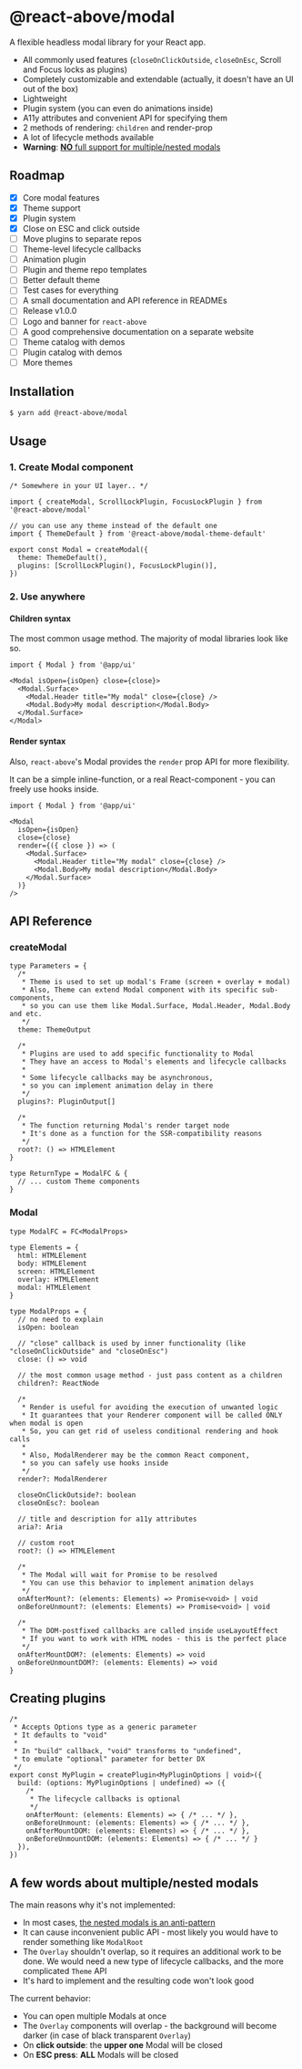 # @react-above/modal

A flexible headless modal library for your React app.

- All commonly used features (`closeOnClickOutside`, `closeOnEsc`, Scroll and Focus locks as plugins)
- Completely customizable and extendable (actually, it doesn't have an UI out of the box)
- Lightweight
- Plugin system (you can even do animations inside)
- A11y attributes and convenient API for specifying them
- 2 methods of rendering: `children` and render-prop
- A lot of lifecycle methods available
- **Warning**: [**NO** full support for multiple/nested modals](#a-few-words-about-multiplenested-modals)

## Roadmap

- [x] Core modal features
- [x] Theme support
- [x] Plugin system
- [x] Close on ESC and click outside
- [ ] Move plugins to separate repos
- [ ] Theme-level lifecycle callbacks
- [ ] Animation plugin
- [ ] Plugin and theme repo templates
- [ ] Better default theme
- [ ] Test cases for everything
- [ ] A small documentation and API reference in READMEs
- [ ] Release v1.0.0
- [ ] Logo and banner for `react-above`
- [ ] A good comprehensive documentation on a separate website
- [ ] Theme catalog with demos
- [ ] Plugin catalog with demos
- [ ] More themes

## Installation

```sh
$ yarn add @react-above/modal
```

## Usage

### 1. Create Modal component

```tsx
/* Somewhere in your UI layer.. */

import { createModal, ScrollLockPlugin, FocusLockPlugin } from '@react-above/modal'

// you can use any theme instead of the default one
import { ThemeDefault } from '@react-above/modal-theme-default'

export const Modal = createModal({
  theme: ThemeDefault(),
  plugins: [ScrollLockPlugin(), FocusLockPlugin()],
})
```

### 2. Use anywhere

#### Children syntax

The most common usage method. The majority of modal libraries look like so.

```tsx
import { Modal } from '@app/ui'

<Modal isOpen={isOpen} close={close}>
  <Modal.Surface>
    <Modal.Header title="My modal" close={close} />
    <Modal.Body>My modal description</Modal.Body>
  </Modal.Surface>
</Modal>
```

#### Render syntax

Also, `react-above`'s Modal provides the `render` prop API for more flexibility.

It can be a simple inline-function, or a real React-component - you can freely use hooks inside.

```tsx
import { Modal } from '@app/ui'

<Modal
  isOpen={isOpen}
  close={close}
  render={({ close }) => (
    <Modal.Surface>
      <Modal.Header title="My modal" close={close} />
      <Modal.Body>My modal description</Modal.Body>
    </Modal.Surface>
  )}
/>
```

## API Reference

### createModal

```tsx
type Parameters = {
  /*
   * Theme is used to set up modal's Frame (screen + overlay + modal)
   * Also, Theme can extend Modal component with its specific sub-components,
   * so you can use them like Modal.Surface, Modal.Header, Modal.Body and etc.
   */
  theme: ThemeOutput

  /*
   * Plugins are used to add specific functionality to Modal
   * They have an access to Modal's elements and lifecycle callbacks
   * 
   * Some lifecycle callbacks may be asynchronous,
   * so you can implement animation delay in there
   */
  plugins?: PluginOutput[]

  /*
   * The function returning Modal's render target node
   * It's done as a function for the SSR-compatibility reasons
   */
  root?: () => HTMLElement
}

type ReturnType = ModalFC & {
  // ... custom Theme components
}
```

### Modal

```tsx
type ModalFC = FC<ModalProps>

type Elements = {
  html: HTMLElement
  body: HTMLElement
  screen: HTMLElement
  overlay: HTMLElement
  modal: HTMLElement
}

type ModalProps = {
  // no need to explain
  isOpen: boolean

  // "close" callback is used by inner functionality (like "closeOnClickOutside" and "closeOnEsc")
  close: () => void

  // the most common usage method - just pass content as a children
  children?: ReactNode

  /*
   * Render is useful for avoiding the execution of unwanted logic
   * It guarantees that your Renderer component will be called ONLY when modal is open
   * So, you can get rid of useless conditional rendering and hook calls
   * 
   * Also, ModalRenderer may be the common React component,
   * so you can safely use hooks inside
   */
  render?: ModalRenderer

  closeOnClickOutside?: boolean
  closeOnEsc?: boolean

  // title and description for a11y attributes
  aria?: Aria

  // custom root
  root?: () => HTMLElement

  /*
   * The Modal will wait for Promise to be resolved
   * You can use this behavior to implement animation delays
   */
  onAfterMount?: (elements: Elements) => Promise<void> | void
  onBeforeUnmount?: (elements: Elements) => Promise<void> | void

  /*
   * The DOM-postfixed callbacks are called inside useLayoutEffect
   * If you want to work with HTML nodes - this is the perfect place
   */
  onAfterMountDOM?: (elements: Elements) => void
  onBeforeUnmountDOM?: (elements: Elements) => void
}
```

## Creating plugins

```tsx
/*
 * Accepts Options type as a generic parameter
 * It defaults to "void"
 * 
 * In "build" callback, "void" transforms to "undefined",
 * to emulate "optional" parameter for better DX
 */
export const MyPlugin = createPlugin<MyPluginOptions | void>({
  build: (options: MyPluginOptions | undefined) => ({
    /*
     * The lifecycle callbacks is optional
     */
    onAfterMount: (elements: Elements) => { /* ... */ },
    onBeforeUnmount: (elements: Elements) => { /* ... */ },
    onAfterMountDOM: (elements: Elements) => { /* ... */ },
    onBeforeUnmountDOM: (elements: Elements) => { /* ... */ }
  }),
})

```

## A few words about multiple/nested modals

The main reasons why it's not implemented:

- In most cases, [the nested modals is an anti-pattern](https://uxplanet.org/removing-nested-modals-from-digital-products-6762351cf6de)
- It can cause inconvenient public API - most likely you would have to render something like `ModalRoot`
- The `Overlay` shouldn't overlap, so it requires an additional work to be done. We would need a new type of lifecycle callbacks, and the more complicated `Theme` API
- It's hard to implement and the resulting code won't look good

The current behavior:

- You can open multiple Modals at once
- The `Overlay` components will overlap - the background will become darker (in case of black transparent `Overlay`)
- On **click outside**: the **upper one** Modal will be closed
- On **ESC press**: **ALL** Modals will be closed
